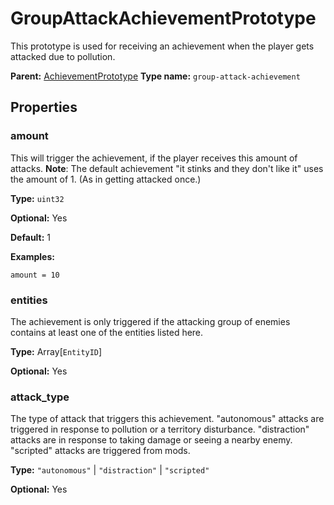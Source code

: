 # GroupAttackAchievementPrototype

This prototype is used for receiving an achievement when the player gets attacked due to pollution.

**Parent:** [AchievementPrototype](AchievementPrototype.md)
**Type name:** `group-attack-achievement`

## Properties

### amount

This will trigger the achievement, if the player receives this amount of attacks. **Note**: The default achievement "it stinks and they don't like it" uses the amount of 1. (As in getting attacked once.)

**Type:** `uint32`

**Optional:** Yes

**Default:** 1

**Examples:**

```
amount = 10
```

### entities

The achievement is only triggered if the attacking group of enemies contains at least one of the entities listed here.

**Type:** Array[`EntityID`]

**Optional:** Yes

### attack_type

The type of attack that triggers this achievement. "autonomous" attacks are triggered in response to pollution or a territory disturbance. "distraction" attacks are in response to taking damage or seeing a nearby enemy. "scripted" attacks are triggered from mods.

**Type:** `"autonomous"` | `"distraction"` | `"scripted"`

**Optional:** Yes

